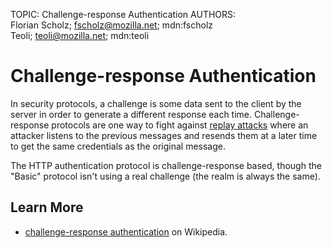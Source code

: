 TOPIC: Challenge-response Authentication
AUTHORS: Florian Scholz; fscholz@mozilla.net; mdn:fscholz
         Teoli; teoli@mozilla.net; mdn:teoli

# Challenge-response Authentication

In security protocols, a challenge is some data sent to the client by the server in order to
generate a different response each time. Challenge-response protocols are one way to fight against
[replay attacks](https://en.wikipedia.org/wiki/Replay_attack) where an attacker listens to the previous
messages and resends them at a later
time to get the same credentials as the original message.

The HTTP authentication protocol is challenge-response based, though the "Basic" protocol
isn't using a real challenge (the realm is always the same).

## Learn More

- [challenge-response authentication](https://en.wikipedia.org/wiki/Challenge%E2%80%93response_authentication)
on Wikipedia.
